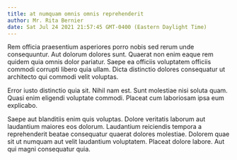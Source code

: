 ```yaml
---
title: at numquam omnis omnis reprehenderit
author: Mr. Rita Bernier
date: Sat Jul 24 2021 21:57:45 GMT-0400 (Eastern Daylight Time)
---
```

Rem officia praesentium asperiores porro nobis sed rerum unde consequuntur. Aut dolorum dolores sunt. Quaerat non enim eaque rem quidem quia omnis dolor pariatur. Saepe ea officiis voluptatem officiis commodi corrupti libero quia ullam. Dicta distinctio dolores consequatur ut architecto qui commodi velit voluptas.

 Error iusto distinctio quia sit. Nihil nam est. Sunt molestiae nisi soluta quam. Quasi enim eligendi voluptate commodi. Placeat cum laboriosam ipsa eum explicabo.

 Saepe aut blanditiis enim quis voluptas. Dolore veritatis laborum aut laudantium maiores eos dolorum. Laudantium reiciendis tempora a reprehenderit beatae consequatur quaerat dolores molestiae. Dolorem quae sit ut numquam aut velit laudantium voluptatem. Placeat dolore labore. Aut qui magni consequatur quia.